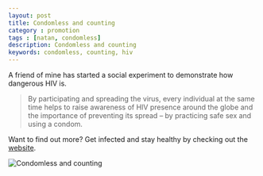 ```yaml
---
layout: post
title: Condomless and counting
category : promotion
tags : [natan, condomless]
description: Condomless and counting
keywords: condomless, counting, hiv
---
```


A friend of mine has started a social experiment to demonstrate how dangerous HIV is.

> By participating and spreading the virus, every individual at the same time helps to raise awareness of HIV presence around the globe and the importance of preventing its spread – by practicing safe sex and using a condom.

Want to find out more? Get infected and stay healthy by checking out the [website](http://www.condomlessandcounting.com/linking/b3d2be5be667af1e2b9c883f22e7edcb/ "Condomless and counting").

![Condomless and counting](http://www.condomlessandcounting.com/badge/4/?white)